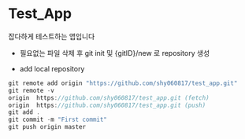 # Test_App

잡다하게 테스트하는 앱입니다

- 필요없는 파일 삭제 후 git init 및 {gitID}/new 로 repository 생성

- add local repository

```javascript
git remote add origin "https://github.com/shy060817/test_app.git"
git remote -v
origin  https://github.com/shy060817/test_app.git (fetch)
origin  https://github.com/shy060817/test_app.git (push)
git add .
git commit -m "First commit"
git push origin master
```
